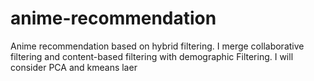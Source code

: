 # anime-recommendation
Anime recommendation based on hybrid filtering. I merge collaborative filtering and content-based filtering with demographic Filtering.
I will consider PCA and kmeans laer
